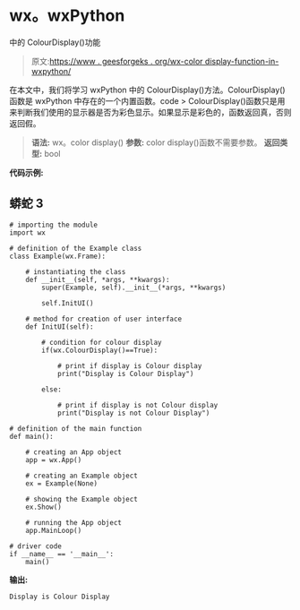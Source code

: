 # wx。wxPython

中的 ColourDisplay()功能

> 原文:[https://www . geesforgeks . org/wx-color display-function-in-wxpython/](https://www.geeksforgeeks.org/wx-colourdisplay-function-in-wxpython/)

在本文中，我们将学习 wxPython 中的 ColourDisplay()方法。ColourDisplay()函数是 wxPython 中存在的一个内置函数。code > ColourDisplay()函数只是用来判断我们使用的显示器是否为彩色显示。如果显示是彩色的，函数返回真，否则返回假。

> **语法:**
> wx。color display()
> **参数:**
> color display()函数不需要参数。
> **返回类型:**
> bool

**代码示例:**

## 蟒蛇 3

```
# importing the module
import wx

# definition of the Example class
class Example(wx.Frame):

    # instantiating the class
    def __init__(self, *args, **kwargs):
        super(Example, self).__init__(*args, **kwargs)

        self.InitUI()

    # method for creation of user interface
    def InitUI(self):

        # condition for colour display
        if(wx.ColourDisplay()==True):

            # print if display is Colour display
            print("Display is Colour Display")

        else:

            # print if display is not Colour display
            print("Display is not Colour Display")

# definition of the main function
def main():

    # creating an App object
    app = wx.App()

    # creating an Example object
    ex = Example(None)

    # showing the Example object
    ex.Show()

    # running the App object
    app.MainLoop()

# driver code
if __name__ == '__main__':
    main()
```

**输出:**

```
Display is Colour Display
```